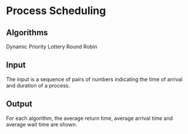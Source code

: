 # Process Scheduling
## Algorithms
Dynamic Priority
Lottery
Round Robin

## Input
The input is a sequence of pairs of numbers indicating the time of arrival and duration of a process.

## Output 
For each algorithm, the average return time, average arrival time and average wait time are shown.